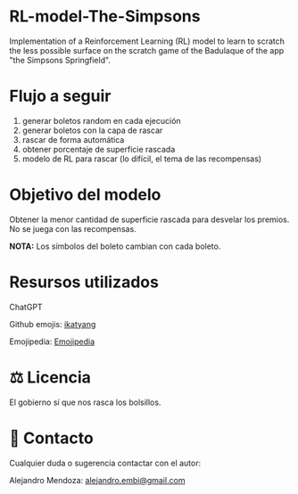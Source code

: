 # RL-model-The-Simpsons
Implementation of a Reinforcement Learning (RL) model to learn to scratch the less possible surface on the scratch game of the Badulaque of the app "the Simpsons Springfield".

# Flujo a seguir
1. generar boletos random en cada ejecución
2. generar boletos con la capa de rascar
3. rascar de forma automática
4. obtener porcentaje de superficie rascada 
5. modelo de RL para rascar (lo difícil, el tema de las recompensas)

# Objetivo del modelo
Obtener la menor cantidad de superficie rascada para desvelar los premios. No se juega con las recompensas.

**NOTA:** Los símbolos del boleto cambian con cada boleto.

# Resursos utilizados
ChatGPT

Github emojis: [ikatyang](https://github.com/ikatyang/emoji-cheat-sheet?tab=readme-ov-file#tool)

Emojipedia: [Emojipedia](https://emojipedia.org/)


# ⚖️ Licencia 

El gobierno sí que nos rasca los bolsillos.

# 👤 Contacto

Cualquier duda o sugerencia contactar con el autor:

Alejandro Mendoza: alejandro.embi@gmail.com 
